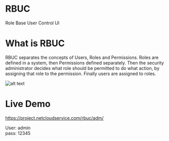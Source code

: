 # RBUC
Role Base User Control UI

# What is RBUC
RBUC separates the concepts of Users, Roles and Permissions. Roles are defined in a system, then Permissions defined separately. Then the security administrator decides what role should be permitted to do what action, by assigning that role to the permission. Finally users are assigned to roles.

![alt text](https://project.netcloudservice.com/project_img/rbuc/flow_chart.png)


# Live Demo
https://project.netcloudservice.com/rbuc/adm/

User: admin <br/>
pass: 12345
